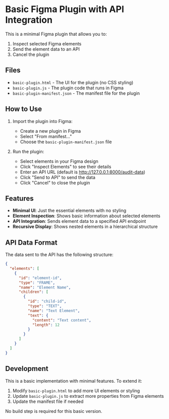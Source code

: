 # Basic Figma Plugin with API Integration

This is a minimal Figma plugin that allows you to:
1. Inspect selected Figma elements
2. Send the element data to an API
3. Cancel the plugin

## Files

- `basic-plugin.html` - The UI for the plugin (no CSS styling)
- `basic-plugin.js` - The plugin code that runs in Figma
- `basic-plugin-manifest.json` - The manifest file for the plugin

## How to Use

1. Import the plugin into Figma:
   - Create a new plugin in Figma
   - Select "From manifest..."
   - Choose the `basic-plugin-manifest.json` file

2. Run the plugin:
   - Select elements in your Figma design
   - Click "Inspect Elements" to see their details
   - Enter an API URL (default is http://127.0.0.1:8000/audit-data)
   - Click "Send to API" to send the data
   - Click "Cancel" to close the plugin

## Features

- **Minimal UI**: Just the essential elements with no styling
- **Element Inspection**: Shows basic information about selected elements
- **API Integration**: Sends element data to a specified API endpoint
- **Recursive Display**: Shows nested elements in a hierarchical structure

## API Data Format

The data sent to the API has the following structure:

```json
{
  "elements": [
    {
      "id": "element-id",
      "type": "FRAME",
      "name": "Element Name",
      "children": [
        {
          "id": "child-id",
          "type": "TEXT",
          "name": "Text Element",
          "text": {
            "content": "Text content",
            "length": 12
          }
        }
      ]
    }
  ]
}
```

## Development

This is a basic implementation with minimal features. To extend it:

1. Modify `basic-plugin.html` to add more UI elements or styling
2. Update `basic-plugin.js` to extract more properties from Figma elements
3. Update the manifest file if needed

No build step is required for this basic version.
